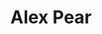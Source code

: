 ---
pid: LLG181
title: Alex Pear
location_transcription: Art Museum
zipcode: '19130'
outside_phl: 
neighborhood: Art Museum,Francisville
age: '17'
age_range: 13-19
instagram: 
image_file_name: LLG_181.jpg
proposal_transcription: Statue of Jennifer Lawrence from Silver Linings Playbook near
  the Rocky Statue. There are not enough statues of women in Philadelphia & Jennifer
  Lawrence won an Oscar for her performance in Silver Linings Playbook which was shot
  in Philadelphia. Jennifer Lawrence is a fantastic actress & is also a role model
  for many young girls like myself.
topic: Pop Culture,Women
topic_summary: 0, 0
type: Sculpture Statue
keywords_other: jennifer lawrence, silver linings playbook, movie, tiffany maxwell,
  role models
credit: Alex Pear
image_labels: 
twitter: 
facebook: 
permalink: "/monuments/llg181/"
layout: item-page
---